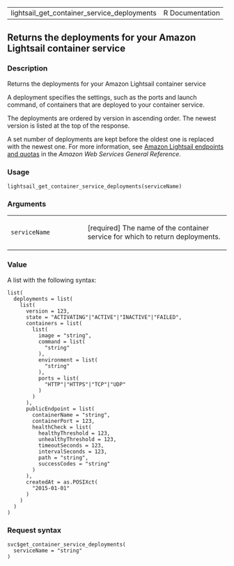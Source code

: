 <table style="width: 100%;">
<tbody>
<tr class="odd">
<td>lightsail_get_container_service_deployments</td>
<td style="text-align: right;">R Documentation</td>
</tr>
</tbody>
</table>

## Returns the deployments for your Amazon Lightsail container service

### Description

Returns the deployments for your Amazon Lightsail container service

A deployment specifies the settings, such as the ports and launch
command, of containers that are deployed to your container service.

The deployments are ordered by version in ascending order. The newest
version is listed at the top of the response.

A set number of deployments are kept before the oldest one is replaced
with the newest one. For more information, see [Amazon Lightsail
endpoints and
quotas](https://docs.aws.amazon.com/general/latest/gr/lightsail.html) in
the *Amazon Web Services General Reference*.

### Usage

    lightsail_get_container_service_deployments(serviceName)

### Arguments

<table>
<colgroup>
<col style="width: 35%" />
<col style="width: 65%" />
</colgroup>
<tbody>
<tr class="odd">
<td><code
id="lightsail_get_container_service_deployments_:_serviceName">serviceName</code></td>
<td><p>[required] The name of the container service for which to return
deployments.</p></td>
</tr>
</tbody>
</table>

### Value

A list with the following syntax:

    list(
      deployments = list(
        list(
          version = 123,
          state = "ACTIVATING"|"ACTIVE"|"INACTIVE"|"FAILED",
          containers = list(
            list(
              image = "string",
              command = list(
                "string"
              ),
              environment = list(
                "string"
              ),
              ports = list(
                "HTTP"|"HTTPS"|"TCP"|"UDP"
              )
            )
          ),
          publicEndpoint = list(
            containerName = "string",
            containerPort = 123,
            healthCheck = list(
              healthyThreshold = 123,
              unhealthyThreshold = 123,
              timeoutSeconds = 123,
              intervalSeconds = 123,
              path = "string",
              successCodes = "string"
            )
          ),
          createdAt = as.POSIXct(
            "2015-01-01"
          )
        )
      )
    )

### Request syntax

    svc$get_container_service_deployments(
      serviceName = "string"
    )
